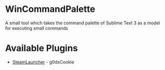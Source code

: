 # WinCommandPalette
A small tool which takes the command palette of Sublime Text 3 as a model for executing small commands


# Available Plugins
* [SteamLauncher](https://github.com/g0dsCookie/SteamLauncher) - g0dsCookie
